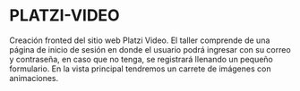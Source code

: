 # PLATZI-VIDEO
Creación fronted del sitio web Platzi Video. El taller comprende de una página de inicio de sesión en donde el usuario podrá ingresar con su correo y contraseña, en caso que no tenga, se registrará llenando un pequeño formulario. En la vista principal tendremos un carrete de imágenes con animaciones.
